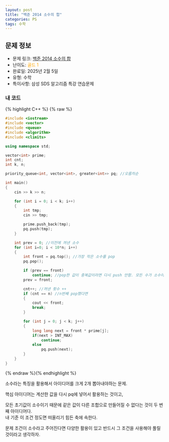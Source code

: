 ```yaml
---
layout: post
title: "백준 2014 소수의 합"
categories: PS
tags: 수학
---
```


## 문제 정보
- 문제 링크: [백준 2014 소수의 합](https://www.acmicpc.net/problem/2014)
- 난이도: <span style="color:#FFA500">골드 1</span>
- 완료일: 2025년 2월 5일
- 유형: 수학
- 특이사항: 삼성 SDS 알고리즘 특강 연습문제

### 내 코드

{% highlight C++ %} {% raw %}
```C++
#include <iostream>
#include <vector>
#include <queue>
#include <algorithm>
#include <climits>

using namespace std;

vector<int> prime;
int cnt;
int k, n;

priority_queue<int, vector<int>, greater<int>> pq; //오름차순

int main()
{
	cin >> k >> n;

	for (int i = 0; i < k; i++)
	{
		int tmp;
		cin >> tmp;

		prime.push_back(tmp);
		pq.push(tmp);
	}

	int prev = 0; //이전에 꺼낸 소수
	for (int i=0; i < 10*n; i++)
	{
		int front = pq.top(); //가장 작은 소수를 pop
		pq.pop();

		if (prev == front) 
			continue; //pop한 값이 중복값이라면 다시 push 안함. 모든 수가 소수이므로 같은 값을 다른 조합으로 만들 수가 없다.
		prev = front;

		cnt++; //꺼낸 횟수 ++		
		if (cnt == n) //n번째 pop했다면 
		{
			cout << front; 
			break;
		}

		for (int j = 0; j < k; j++)
		{
			long long next = front * prime[j];
			if(next > INT_MAX) 
				continue;
			else
				pq.push(next);
		}
	}
}
```
{% endraw %}{% endhighlight %}

소수라는 특징을 활용해서 아이디어를 크게 2개 뽑아내야하는 문제.

핵심 아이디어는 계산한 값을 다시 pq에 넣어서 활용하는 것이고,

모든 초기값이 소수이기 때문에 같은 값이 다른 조합으로 만들어질 수 없다는 것이 두 번째 아이디어다.  
내 기준 이 조건 정도면 떠올리기 힘든 축에 속한다.  

문제 조건이 소수라고 주어진다면 다양한 활용이 있고 반드시 그 조건을 사용해야 풀릴 것이라고 생각하자.
